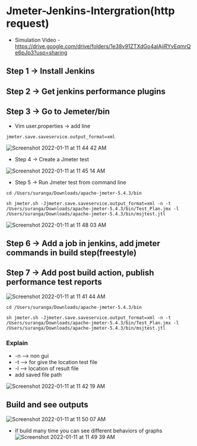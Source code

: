 # Jmeter-Jenkins-Intergration(http request)
* Simulation Video - https://drive.google.com/drive/folders/1e38v91ZTXdGo4aIAjiRYvEqmrQe6pJp3?usp=sharing

## Step 1 → Install Jenkins
## Step 2 → Get jenkins performance plugins
## Step 3 → Go to Jemeter/bin
* Vim user.properties → add line
```
jmeter.save.saveservice.output_format=xml 
```

![Screenshot 2022-01-11 at 11 44 42 AM](https://user-images.githubusercontent.com/56903228/148890882-5f328355-8b6a-4ef2-84cd-1e7d3cf36108.png)

* Step 4 → Create a Jmeter test

![Screenshot 2022-01-11 at 11 45 14 AM](https://user-images.githubusercontent.com/56903228/148890940-0d31f5e6-b28b-429b-844a-2f3aeec8b842.png)

* Step 5 → Run Jmeter test from command line
```
cd /Users/suranga/Downloads/apache-jmeter-5.4.3/bin

sh jmeter.sh -Jjmeter.save.saveservice.output_format=xml -n -t /Users/suranga/Downloads/apache-jmeter-5.4.3/bin/Test_Plan.jmx -l /Users/suranga/Downloads/apache-jmeter-5.4.3/bin/msjtest.jtl
```
![Screenshot 2022-01-11 at 11 48 03 AM](https://user-images.githubusercontent.com/56903228/148891241-4d2acdf2-8890-49ed-8874-cad085f56f55.png)

## Step 6 → Add a job in jenkins, add jmeter commands in build step(freestyle)
## Step 7 → Add post build action, publish performance test reports

![Screenshot 2022-01-11 at 11 41 44 AM](https://user-images.githubusercontent.com/56903228/148890598-492038f3-78c2-4c16-9e3d-b5daa14da6b8.png)

```
cd /Users/suranga/Downloads/apache-jmeter-5.4.3/bin

sh jmeter.sh -Jjmeter.save.saveservice.output_format=xml -n -t /Users/suranga/Downloads/apache-jmeter-5.4.3/bin/Test_Plan.jmx -l /Users/suranga/Downloads/apache-jmeter-5.4.3/bin/msjtest.jtl
```
### Explain
* -n —> non gui
* -t —> for give the location test file
* -l —> location of result file
* add saved file path

![Screenshot 2022-01-11 at 11 42 19 AM](https://user-images.githubusercontent.com/56903228/148890653-dad01431-34c6-4aa7-870d-7379e570aa2f.png)

## Build and see outputs
![Screenshot 2022-01-11 at 11 50 07 AM](https://user-images.githubusercontent.com/56903228/148891459-27bed66c-c8ca-4f56-aaf9-959eb49b44f3.png)

* if build many time you can see different behaviors of graphs
![Screenshot 2022-01-11 at 11 49 39 AM](https://user-images.githubusercontent.com/56903228/148891408-5f2de623-0752-47f7-a649-613141f0e6ff.png)


